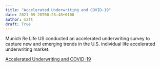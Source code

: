```yaml
---
title: "Accelerated Underwriting and COVID-19"
date: 2021-05-20T00:28:48+0100
author: matt
draft: True
---
```

Munich Re Life US conducted an accelerated underwriting survey to capture new and emerging trends in the U.S. individual life accelerated underwriting market.

[ Accelerated Underwriting and COVID-19 ]( https://www.munichre.com/us-life/en/perspectives/accelerated-underwriting/accelerated-underwriting-covid-19.html )
